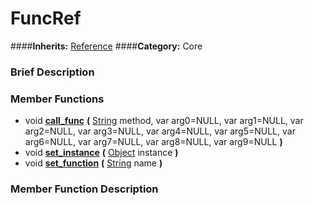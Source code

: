 #  FuncRef  
####**Inherits:** [Reference](class_reference)
####**Category:** Core

###  Brief Description  


###  Member Functions 
  * void  **[call&#95;func](#call_func)**  **(** [String](class_string) method, var arg0=NULL, var arg1=NULL, var arg2=NULL, var arg3=NULL, var arg4=NULL, var arg5=NULL, var arg6=NULL, var arg7=NULL, var arg8=NULL, var arg9=NULL  **)**
  * void  **[set&#95;instance](#set_instance)**  **(** [Object](class_object) instance  **)**
  * void  **[set&#95;function](#set_function)**  **(** [String](class_string) name  **)**

###  Member Function Description  
